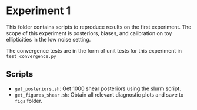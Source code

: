 # Experiment 1

This folder contains scripts to reproduce results on the first experiment. The scope of this 
experiment is posteriors, biases, and calibration on toy ellipticities in the low noise setting. 

The convergence tests are in the form of unit tests for this experiment in `test_convergence.py`

## Scripts

* `get_posteriors.sh`: Get 1000 shear posteriors using the slurm script.
* `get_figures_shear.sh`: Obtain all relevant diagnostic plots and save to `figs` folder.
